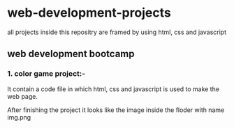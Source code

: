 # web-development-projects
all projects inside this repositry are framed by using html, css and javascript
## web development bootcamp 

### 1. color game project:-

It contain a code file in which html, css and javascript is used to make the web page.

After finishing the project it looks like the image inside the floder with name img.png
